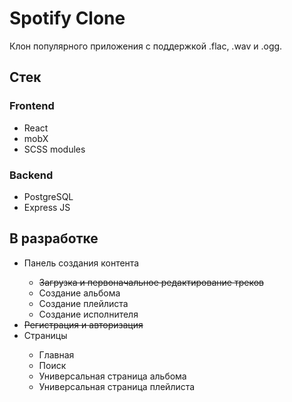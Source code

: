 # Spotify Clone
Клон популярного приложения с поддержкой .flac, .wav и .ogg.

## Стек
### Frontend
<ul>
  <li>React</li>
  <li>mobX</li>
  <li>SCSS modules</li>
</ul>

### Backend
<ul>
  <li>PostgreSQL</li>
  <li>Express JS</li>
</ul>

## В разработке
<ul>
  <li>Панель создания контента</li>
  <ul>
    <li><s>Загрузка и первоначальное редактирование треков</s></li>
    <li>Создание альбома</li>
    <li>Создание плейлиста</li>
    <li>Создание исполнителя</li>
  </ul>
  <li><s>Регистрация и авторизация</s></li>
  <li>Страницы</li>
  <ul>
    <li>Главная</li>
    <li>Поиск</li>
    <li>Универсальная страница альбома</li>
    <li>Универсальная страница плейлиста</li>
  </ul>
</ul>
